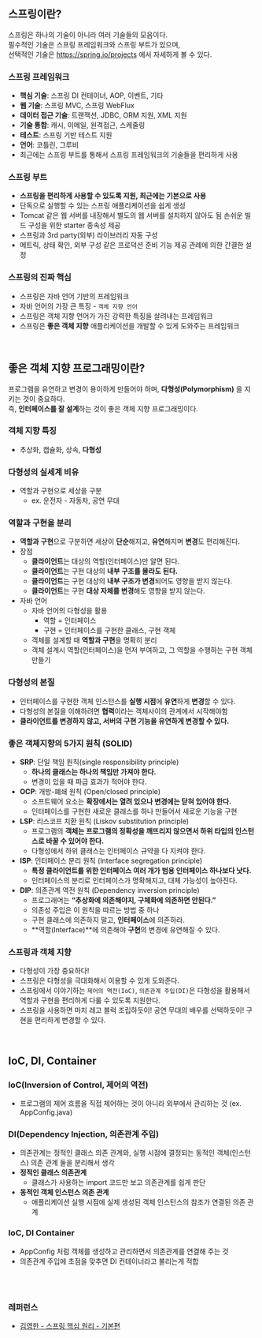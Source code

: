 ## 스프링이란?
스프링은 하나의 기술이 아니라 여러 기술들의 모음이다. <br>
필수적인 기술은 스프링 프레임워크와 스프링 부트가 있으며, <br>
선택적인 기술은 https://spring.io/projects 에서 자세하게 볼 수 있다.

### 스프링 프레임워크
- **핵심 기술**: 스프링 DI 컨테이너, AOP, 이벤트, 기타 
- **웹 기술**: 스프링 MVC, 스프링 WebFlux 
- **데이터 접근 기술**: 트랜잭션, JDBC, ORM 지원, XML 지원 
- **기술 통합**: 캐시, 이메일, 원격접근, 스케줄링 
- **테스트**: 스프링 기반 테스트 지원 
- **언어**: 코틀린, 그루비 
- 최근에는 스프링 부트를 통해서 스프링 프레임워크의 기술들을 편리하게 사용


### 스프링 부트
- **스프링을 편리하게 사용할 수 있도록 지원, 최근에는 기본으로 사용** 
- 단독으로 실행할 수 있는 스프링 애플리케이션을 쉽게 생성
- Tomcat 같은 웹 서버를 내장해서 별도의 웹 서버를 설치하지 않아도 됨 손쉬운 빌드 구성을 위한 starter 종속성 제공
- 스프링과 3rd party(외부) 라이브러리 자동 구성
- 메트릭, 상태 확인, 외부 구성 같은 프로덕션 준비 기능 제공 관례에 의한 간결한 설정


### 스프링의 진짜 핵심
- 스프링은 자바 언어 기반의 프레임워크
- 자바 언어의 가장 큰 특징 - `객체 지향 언어`
- 스프링은 객체 지향 언어가 가진 강력한 특징을 살려내는 프레임워크
- 스프링은 **좋은 객체 지향** 애플리케이션을 개발할 수 있게 도와주는 프레임워크

<br>

## 좋은 객체 지향 프로그래밍이란?
프로그램을 유연하고 변경이 용이하게 만들어야 하며, **다형성(Polymorphism)** 을 지키는 것이 중요하다. <br>
즉, **인터페이스를 잘 설계**하는 것이 좋은 객체 지향 프로그래밍이다.

### 객체 지향 특징
- 추상화, 캡슐화, 상속, **다형성**


### 다형성의 실세계 비유
- 역할과 구현으로 세상을 구분
  - ex. 운전자 - 자동차, 공연 무대


### 역할과 구현을 분리
- **역할과 구현**으로 구분하면 세상이 **단순**해지고, **유연**해지며 **변경**도 편리해진다. 
- 장점 
  - **클라이언트**는 대상의 역할(인터페이스)만 알면 된다.
  - **클라이언트**는 구현 대상의 **내부 구조를 몰라도 된다.**
  - **클라이언트**는 구현 대상의 **내부 구조가 변경**되어도 영향을 받지 않는다. 
  - **클라이언트**는 구현 **대상 자체를 변경**해도 영향을 받지 않는다.
- 자바 언어
  - 자바 언어의 다형성을 활용
    - 역할 = 인터페이스
    - 구현 = 인터페이스를 구현한 클래스, 구현 객체
  - 객체를 설계할 때 **역할과 구현**을 명확히 분리
  - 객체 설계시 역할(인터페이스)을 먼저 부여하고, 그 역할을 수행하는 구현 객체 만들기


### 다형성의 본질
- 인터페이스를 구현한 객체 인스턴스를 **실행 시점**에 **유연**하게 **변경**할 수 있다. 
- 다형성의 본질을 이해하려면 **협력**이라는 객체사이의 관계에서 시작해야함 
- **클라이언트를 변경하지 않고, 서버의 구현 기능을 유연하게 변경할 수 있다.**


### 좋은 객체지향의 5가지 원칙 (SOLID)
- **SRP**: 단일 책임 원칙(single responsibility principle)
  - **하나의 클래스는 하나의 책임만 가져야 한다.**
  - 변경이 있을 때 파급 효과가 적어야 한다.
- **OCP**: 개방-폐쇄 원칙 (Open/closed principle)
  - 소프트웨어 요소는 **확장에서는 열려 있으나 변경에는 닫혀 있어야 한다.**
  - 인터페이스를 구현한 새로운 클래스를 하나 만들어서 새로운 기능을 구현
- **LSP**: 리스코프 치환 원칙 (Liskov substitution principle)
  - 프로그램의 **객체는 프로그램의 정확성을 깨뜨리지 않으면서 하위 타입의 인스턴스로 바꿀 수 있어야 한다.**
  - 다형성에서 하위 클래스는 인터페이스 규약을 다 지켜야 한다. 
- **ISP**: 인터페이스 분리 원칙 (Interface segregation principle)
  - **특정 클라이언트를 위한 인터페이스 여러 개가 범용 인터페이스 하나보다 낫다.** 
  - 인터페이스의 분리로 인터페이스가 명확해지고, 대체 가능성이 높아진다.
- **DIP**: 의존관계 역전 원칙 (Dependency inversion principle)
  - 프로그래머는 **“추상화에 의존해야지, 구체화에 의존하면 안된다.”** 
  - 의존성 주입은 이 원칙을 따르는 방법 중 하나 
  - 구현 클래스에 의존하지 말고, **인터페이스**에 의존하라. 
  - **역할(Interface)**에 의존해야 **구현**의 변경에 유연해질 수 있다.


### 스프링과 객체 지향
- 다형성이 가장 중요하다!
- 스프링은 다형성을 극대화해서 이용할 수 있게 도와준다.
- 스프링에서 이야기하는 `제어의 역전(IoC)`, `의존관계 주입(DI)`은 다형성을 활용해서 역할과 구현을 편리하게 다룰 수 있도록 지원한다.
- 스프링을 사용하면 마치 레고 블럭 조립하듯이! 공연 무대의 배우를 선택하듯이! 구현을 편리하게 변경할 수 있다.

<br>

## IoC, DI, Container
### IoC(Inversion of Control, 제어의 역전)
- 프로그램의 제어 흐름을 직접 제어하는 것이 아니라 외부에서 관리하는 것 (ex. AppConfig.java)


### DI(Dependency Injection, 의존관계 주입)
- 의존관계는 정적인 클래스 의존 관계와, 실행 시점에 결정되는 동적인 객체(인스턴스) 의존 관계 둘을 분리해서 생각
- **정적인 클래스 의존관계**
  - 클래스가 사용하는 import 코드만 보고 의존관계를 쉽게 판단
- **동적인 객체 인스턴스 의존 관계**
  - 애플리케이션 실행 시점에 실제 생성된 객체 인스턴스의 참조가 연결된 의존 관계


### IoC, DI Container
- AppConfig 처럼 객체를 생성하고 관리하면서 의존관계를 연결해 주는 것
- 의존관계 주입에 초점을 맞추면 DI 컨테이너라고 불리는게 적합


<br>
<br>

### 레퍼런스
- [김영한 - 스프링 핵심 원리 - 기본편](https://www.inflearn.com/course/스프링-핵심-원리-기본편/dashboard "인프런 강의")

